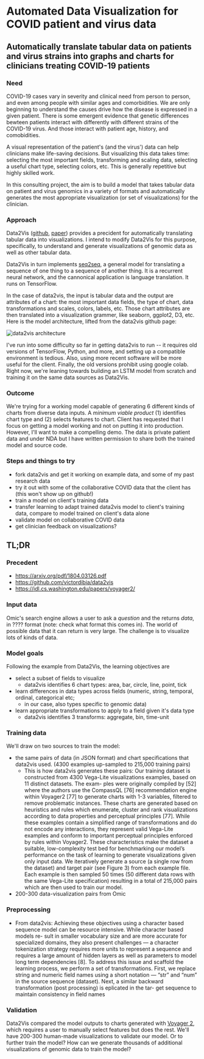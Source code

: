 # Automated Data Visualization for COVID patient and virus data
## Automatically translate tabular data on patients and virus strains into graphs and charts for clinicians treating COVID-19 patients

### Need
COVID-19 cases vary in severity and clinical need from person to person, and even among people with similar ages and comorbidities. We are only beginning to understand the causes drive how the disease is expressed in a given patient. There is some emergent evidence that genetic differences bewteen patients interact with differently with different strains of the COVID-19 virus. And those interact with patient age, history, and comobidities.  

A visual representation of the patient's (and the virus') data can help clinicians make life-saving decisions. But visualizing this data takes time: selecting the most important fields, transforming and scaling data, selecting a useful chart type, selecting colors, etc. This is generally repetitive but highly skilled work. 

In this consulting project, the aim is to build a model that takes tabular data on patient and virus genomics in a variety of formats and automatically generates the most appropriate visualization (or set of visualizations) for the clinician. 

### Approach
Data2Vis ([github](https://github.com/victordibia/data2vis), [paper](https://arxiv.org/abs/1804.03126)) provides a precident for automatically translating tabular data into visualizations. I intend to modify Data2Vis for this purpose, specifically, to understand and generate visualizations of genomic data as well as other tabular data.  

Data2Vis in turn implements [seq2seq](https://github.com/google/seq2seq), a general model for translating a sequence of one thing to a sequence of another thing. It is a recurrent neural network, and the cannonical application is language translation. It runs on TensorFlow.

In the case of data2vis, the input is tabular data and the output are attributes of a chart: the most important data fields, the type of chart, data transformations and scales, colors, labels, etc.  Those chart attributes are then translated into a visualization grammer, like seaborn, ggplot2, D3, etc. Here is the model architecture, lifted from the data2vis github page: 

![data2vis architecture](https://github.com/victordibia/data2vis/blob/master/static/assets/datatransform.jpg?raw=true)

I've run into some difficulty so far in getting data2vis to run -- it requires old versions of TensorFlow, Python, and more, and setting up a compatible environment is tedious. Also, using more recent software will be more useful for the client. Finally, the old versions prohibit using google colab.
Right now, we're leaning towards building an LSTM model from scratch and training it on the same data sources as Data2Vis. 

### Outcome
We're trying for a working model capable of generating 6 different kinds of charts from diverse data inputs. 
A *minimum viable product* (1) identifies chart type and (2) selects features to chart. 
Client has requested that I focus on getting a model working and not on putting it into production. 
However, I'll want to make a compelling demo.  The data is private patient data and under NDA but I have written permission to share both the trained model and source code.

### Steps and things to try
- fork data2vis and get it working on example data, and some of my past research data
- try it out with some of the collaborative COVID data that the client has (this won't show up on github!) 
- train a model on client's training data
- transfer learning to adapt trained data2vis model to client's training data, compare to model trained on client's data alone
- validate model on collaborative COVID data 
- get clinician feedback on visualizations? 

## TL;DR

### Precedent 
- https://arxiv.org/pdf/1804.03126.pdf
- https://github.com/victordibia/data2vis
- https://idl.cs.washington.edu/papers/voyager2/


### Input data
Omic's search engine allows a user to ask a *question* and the returns *data*, in ???? format (note: check what format this comes in).  The world of possible data that it can return is very large. The challenge is to visualize lots of kinds of data.

### Model goals
Following the example from Data2Vis, the learning objectives are
- select a subset of fields to visualize
	- data2vis identifies 6 chart types: area, bar, circle, line, point, tick
- learn differences in data types across fields (numeric, string, temporal, ordinal, categorical etc; 
	- in our case, also types specific to genomic data)
- learn appropriate transformations to apply to a field given it's data type
	- data2vis identifies 3 transforms: aggregate, bin, time-unit

### Training data
We'll draw on two sources to train the model: 
- the same pairs of data (in JSON format) and chart specifications that data2vis used. (4300 examples up-sampled to 215,000 training pairs)
	- This is how data2vis generates these pairs: 
		Our training dataset is constructed from 4300 Vega-Lite visualizations examples, based on 11 distinct datasets. The exam- ples were originally compiled by [52] where the authors use the CompassQL [76] recommendation engine within Voyager2 [77] to generate charts with 1-3 variables, filtered to remove problematic instances. These charts are generated based on heuristics and rules which enumerate, cluster and rank visualizations according to data properties and perceptual principles [77]. While these examples contain a simplified range of transformations and do not encode any interactions, they represent valid Vega-Lite examples and conform to important perceptual principles enforced by rules within Voyager2. These characteristics make the dataset a suitable, low-complexity test bed for benchmarking our model’s performance on the task of learning to generate visualizations given only input data.
		We iteratively generate a source (a single row from the dataset) and target pair (see Figure 3) from each example file. Each example is then sampled 50 times (50 different data rows with the same Vega-Lite specification) resulting in a total of 215,000 pairs which are then used to train our model.
- 200-300 data-visualization pairs from Omic

### Preprocessing
- From data2vis: Achieving these objectives using a character based sequence model can be resource intensive. While character based models re- sult in smaller vocabulary size and are more accurate for specialized domains, they also present challenges — a character tokenization strategy requires more units to represent a sequence and requires a large amount of hidden layers as well as parameters to model long term dependencies [8]. To address this issue and scaffold the learning process, we perform a set of transformations. First, we replace string and numeric field names using a short notation —
“str” and “num” in the source sequence (dataset). Next, a similar backward transformation (post processing) is eplicated in the tar- get sequence to maintain consistency in field names

### Validation
Data2Vis compared the model outputs to charts generated with [Voyager 2](https://idl.cs.washington.edu/papers/voyager2/), which requires a user to manually select features but does the rest. 
We'll have 200-300 human-made visualizations to validate our model. Or to further train the model? 
How can we generate thousands of additional visualizations of genomic data to train the model? 